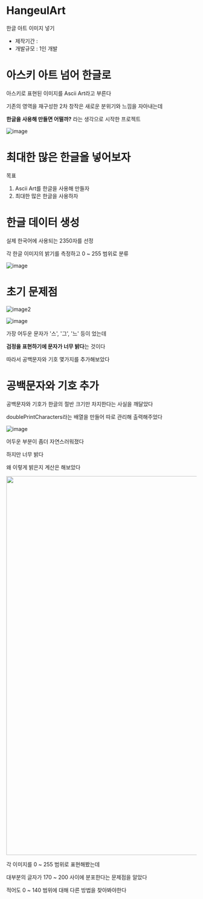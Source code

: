 # HangeulArt

한글 아트 이미지 넣기

- 제작기간 :
- 개발규모 : 1인 개발


# 아스키 아트 넘어 한글로

아스키로 표현된 이미지를 Ascii Art라고 부른다

기존의 영역을 재구성한 2차 창작은 새로운 분위기와 느낌을 자아내는데 

**한글을 사용해 만들면 어떨까?** 라는 생각으로 시작한 프로젝트

![image](https://github.com/snujing/HangeulArt/assets/57716676/9c727924-07f8-451b-bc23-622609c75781)



# 최대한 많은 한글을 넣어보자

목표
1. Ascii Art를 한글을 사용해 만들자
2. 최대한 많은 한글을 사용하자


# 한글 데이터 생성

실제 한국어에 사용되는 2350자를 선정

각 한글 이미지의 밝기를 측정하고 0 ~ 255 범위로 분류

![image](https://github.com/snujing/HangeulArt/assets/57716676/79429c85-9380-4e3c-b975-ee3a94aef82f)


# 초기 문제점


![image2](https://github.com/snujing/HangeulArt/assets/57716676/46c51b48-e547-4a70-b0c1-dbb7dc5dbe24)


![image](https://github.com/snujing/HangeulArt/assets/57716676/a7c98e0d-119e-460c-9043-07684f7642bd) 


가장 어두운 문자가 '스', '그', '느' 등이 었는데

**검정을 표현하기에 문자가 너무 밝다**는 것이다

따라서 공백문자와 기호 몇가지를 추가해보았다


# 공백문자와 기호 추가

공백문자와 기호가 한글의 절반 크기만 차지한다는 사실을 깨달았다

doublePrintCharacters라는 배열을 만들어 따로 관리해 출력해주었다

![image](https://github.com/snujing/HangeulArt/assets/57716676/d76b12cf-ef30-4815-9783-c1baa16742c5)

어두운 부분이 좀더 자연스러워졌다

하지만 너무 밝다

왜 이렇게 밝은지 계산은 해보았다

<img src="https://github.com/snujing/HangeulArt/assets/57716676/2a112493-0c19-4c88-bc5f-b856d3188099" width="1000px">

각 이미지를 0 ~ 255 범위로 표현해봤는데

대부분의 글자가 170 ~ 200 사이에 분포한다는 문제점을 알았다

적어도 0 ~ 140 범위에 대해 다른 방법을 찾아봐야한다









